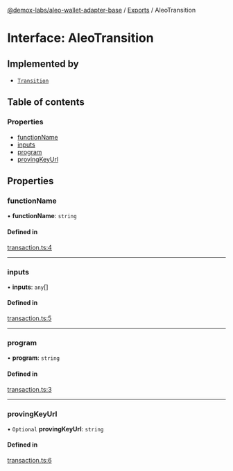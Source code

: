 [@demox-labs/aleo-wallet-adapter-base](../README.md) / [Exports](../modules.md) / AleoTransition

# Interface: AleoTransition

## Implemented by

- [`Transition`](../classes/Transition.md)

## Table of contents

### Properties

- [functionName](AleoTransition.md#functionname)
- [inputs](AleoTransition.md#inputs)
- [program](AleoTransition.md#program)
- [provingKeyUrl](AleoTransition.md#provingkeyurl)

## Properties

### functionName

• **functionName**: `string`

#### Defined in

[transaction.ts:4](https://github.com/demox-labs/leo-wallet-adapter/blob/d6f035f/packages/core/base/transaction.ts#L4)

___

### inputs

• **inputs**: `any`[]

#### Defined in

[transaction.ts:5](https://github.com/demox-labs/leo-wallet-adapter/blob/d6f035f/packages/core/base/transaction.ts#L5)

___

### program

• **program**: `string`

#### Defined in

[transaction.ts:3](https://github.com/demox-labs/leo-wallet-adapter/blob/d6f035f/packages/core/base/transaction.ts#L3)

___

### provingKeyUrl

• `Optional` **provingKeyUrl**: `string`

#### Defined in

[transaction.ts:6](https://github.com/demox-labs/leo-wallet-adapter/blob/d6f035f/packages/core/base/transaction.ts#L6)
